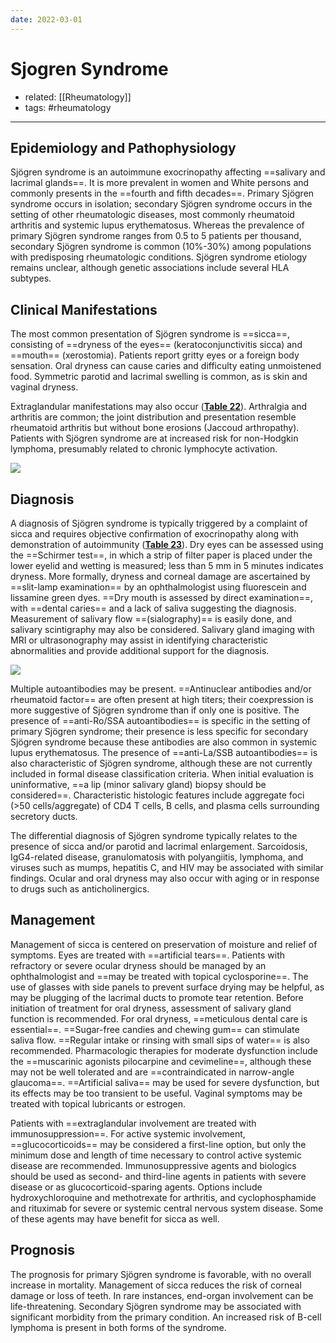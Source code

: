 ```yaml
---
date: 2022-03-01
---
```


# Sjogren Syndrome

- related: [[Rheumatology]]
- tags: #rheumatology
---

## Epidemiology and Pathophysiology

Sjögren syndrome is an autoimmune exocrinopathy affecting ==salivary and lacrimal glands==. It is more prevalent in women and White persons and commonly presents in the ==fourth and fifth decades==. Primary Sjögren syndrome occurs in isolation; secondary Sjögren syndrome occurs in the setting of other rheumatologic diseases, most commonly rheumatoid arthritis and systemic lupus erythematosus. Whereas the prevalence of primary Sjögren syndrome ranges from 0.5 to 5 patients per thousand, secondary Sjögren syndrome is common (10%-30%) among populations with predisposing rheumatologic conditions. Sjögren syndrome etiology remains unclear, although genetic associations include several HLA subtypes.

## Clinical Manifestations

The most common presentation of Sjögren syndrome is ==sicca==, consisting of ==dryness of the eyes== (keratoconjunctivitis sicca) and ==mouth== (xerostomia). Patients report gritty eyes or a foreign body sensation. Oral dryness can cause caries and difficulty eating unmoistened food. Symmetric parotid and lacrimal swelling is common, as is skin and vaginal dryness.

Extraglandular manifestations may also occur (**[Table 22](https://mksap18.acponline.org/app/topics/rm/tables/mk18_a_rm_t22)**). Arthralgia and arthritis are common; the joint distribution and presentation resemble rheumatoid arthritis but without bone erosions (Jaccoud arthropathy). Patients with Sjögren syndrome are at increased risk for non-Hodgkin lymphoma, presumably related to chronic lymphocyte activation.

![](https://photos.thisispiggy.com/file/wikiFiles/20220305083822.png)

## Diagnosis

<!-- sjogren diagnosis, labs b:129681011258-->

A diagnosis of Sjögren syndrome is typically triggered by a complaint of sicca and requires objective confirmation of exocrinopathy along with demonstration of autoimmunity (**[Table 23](https://mksap18.acponline.org/app/topics/rm/tables/mk18_a_rm_t23)**). Dry eyes can be assessed using the ==Schirmer test==, in which a strip of filter paper is placed under the lower eyelid and wetting is measured; less than 5 mm in 5 minutes indicates dryness. More formally, dryness and corneal damage are ascertained by ==slit-lamp examination== by an ophthalmologist using fluorescein and lissamine green dyes. ==Dry mouth is assessed by direct examination==, with ==dental caries== and a lack of saliva suggesting the diagnosis. Measurement of salivary flow ==(sialography)== is easily done, and salivary scintigraphy may also be considered. Salivary gland imaging with MRI or ultrasonography may assist in identifying characteristic abnormalities and provide additional support for the diagnosis.

![](https://photos.thisispiggy.com/file/wikiFiles/20220305083849.png)

Multiple autoantibodies may be present. ==Antinuclear antibodies and/or rheumatoid factor== are often present at high titers; their coexpression is more suggestive of Sjögren syndrome than if only one is positive. The presence of ==anti-Ro/SSA autoantibodies== is specific in the setting of primary Sjögren syndrome; their presence is less specific for secondary Sjögren syndrome because these antibodies are also common in systemic lupus erythematosus. The presence of ==anti-La/SSB autoantibodies== is also characteristic of Sjögren syndrome, although these are not currently included in formal disease classification criteria. When initial evaluation is uninformative, ==a lip (minor salivary gland) biopsy should be considered==. Characteristic histologic features include aggregate foci (>50 cells/aggregate) of CD4 T cells, B cells, and plasma cells surrounding secretory ducts.

The differential diagnosis of Sjögren syndrome typically relates to the presence of sicca and/or parotid and lacrimal enlargement. Sarcoidosis, IgG4-related disease, granulomatosis with polyangiitis, lymphoma, and viruses such as mumps, hepatitis C, and HIV may be associated with similar findings. Ocular and oral dryness may also occur with aging or in response to drugs such as anticholinergics.

## Management

<!-- sjogren management b:1426506836877-->

Management of sicca is centered on preservation of moisture and relief of symptoms. Eyes are treated with ==artificial tears==. Patients with refractory or severe ocular dryness should be managed by an ophthalmologist and ==may be treated with topical cyclosporine==. The use of glasses with side panels to prevent surface drying may be helpful, as may be plugging of the lacrimal ducts to promote tear retention. Before initiation of treatment for oral dryness, assessment of salivary gland function is recommended. For oral dryness, ==meticulous dental care is essential==. ==Sugar-free candies and chewing gum== can stimulate saliva flow. ==Regular intake or rinsing with small sips of water== is also recommended. Pharmacologic therapies for moderate dysfunction include the ==muscarinic agonists pilocarpine and cevimeline==, although these may not be well tolerated and are ==contraindicated in narrow-angle glaucoma==. ==Artificial saliva== may be used for severe dysfunction, but its effects may be too transient to be useful. Vaginal symptoms may be treated with topical lubricants or estrogen.

Patients with ==extraglandular involvement are treated with immunosuppression==. For active systemic involvement, ==glucocorticoids== may be considered a first-line option, but only the minimum dose and length of time necessary to control active systemic disease are recommended. Immunosuppressive agents and biologics should be used as second- and third-line agents in patients with severe disease or as glucocorticoid-sparing agents. Options include hydroxychloroquine and methotrexate for arthritis, and cyclophosphamide and rituximab for severe or systemic central nervous system disease. Some of these agents may have benefit for sicca as well.

## Prognosis

<!-- ignore -->

The prognosis for primary Sjögren syndrome is favorable, with no overall increase in mortality. Management of sicca reduces the risk of corneal damage or loss of teeth. In rare instances, end-organ involvement can be life-threatening. Secondary Sjögren syndrome may be associated with significant morbidity from the primary condition. An increased risk of B-cell lymphoma is present in both forms of the syndrome.
